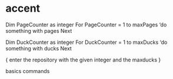 # accent

Dim PageCounter as integer
For PageCounter = 1 to maxPages
    ‘do something with pages
Next

Dim DuckCounter as integer
For DuckCounter = 1 to maxDucks
    ‘do something with ducks
Next

{
    enter the repository with the given integer and the maxducks
}

basics commands